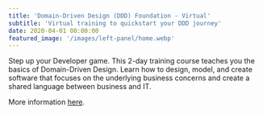 ```yaml
---
title: 'Domain-Driven Design (DDD) Foundation - Virtual'
subtitle: 'Virtual training to quickstart your DDD journey'
date: 2020-04-01 00:00:00
featured_image: '/images/left-panel/home.webp'
---
```


Step up your Developer game. This 2-day training course teaches you the basics of Domain-Driven Design. Learn how to design, model, and create software that focuses on the underlying business concerns and create a shared language between business and IT.

More information [here](https://xebia.com/academy/en/training/domain-driven-design-ddd-foundation).